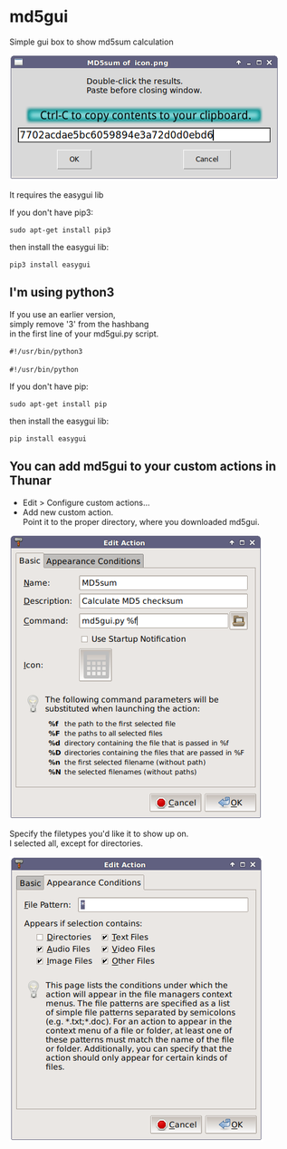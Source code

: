 # md5gui
Simple gui box to show md5sum calculation

![Screenshot](Screenshot.png?raw=true "Screenshot")


It requires the easygui lib

If you don't have pip3:

    sudo apt-get install pip3
then install the easygui lib:

    pip3 install easygui


I'm using python3
------------------
If you use an earlier version,  
simply remove '3' from the hashbang  
in the first line of your md5gui.py script.

    #!/usr/bin/python3

    #!/usr/bin/python

If you don't have pip:

    sudo apt-get install pip
then install the easygui lib:

    pip install easygui

You can add md5gui to your custom actions in Thunar
-------------------------------------------------
+ Edit > Configure custom actions...  
+ Add new custom action.  
Point it to the proper directory, where you downloaded md5gui.  
  
![Thunar](ThunarCustomAction.png?raw=true "Thunar Custom Actions")
  
Specify the filetypes you'd like it to show up on.  
I selected all, except for directories.  
  
![Appear](ThunarAppear.png?raw=true "Thunar appearance settings")
